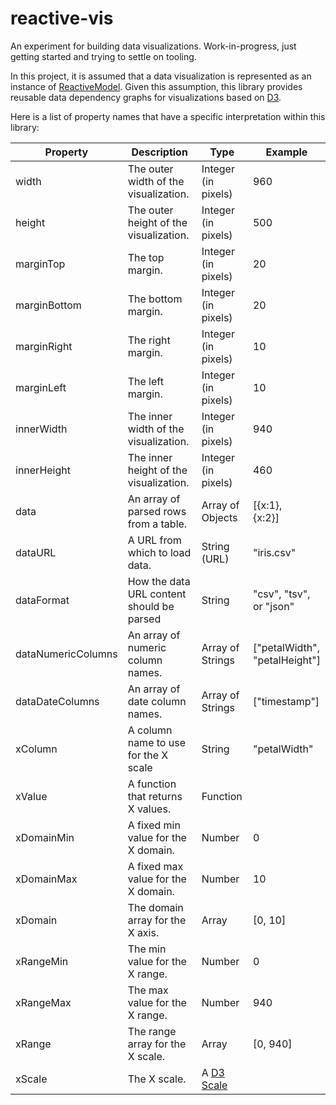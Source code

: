 # reactive-vis
An experiment for building data visualizations. Work-in-progress, just getting started and trying to settle on tooling.

In this project, it is assumed that a data visualization is represented as an instance of [ReactiveModel](https://github.com/curran/reactive-model). Given this assumption, this library provides reusable data dependency graphs for visualizations based on [D3](d3js.org).

Here is a list of property names that have a specific interpretation within this library:

| Property| Description | Type | Example |
|---------|-------------|------|---------|
| width         | The outer width of the visualization.  | Integer (in pixels) | 960 |
| height        | The outer height of the visualization. | Integer (in pixels) | 500 |
| marginTop     | The top margin.                        | Integer (in pixels) | 20  |
| marginBottom  | The bottom margin.                     | Integer (in pixels) | 20  |
| marginRight   | The right margin.                      | Integer (in pixels) | 10  |
| marginLeft    | The left margin.                       | Integer (in pixels) | 10  |
| innerWidth    | The inner width of the visualization.  | Integer (in pixels) | 940 |
| innerHeight   | The inner height of the visualization. | Integer (in pixels) | 460 |
| data          | An array of parsed rows from a table.  | Array of Objects    | [{x:1},<br>{x:2}] |
| dataURL       | A URL from which to load data.         | String (URL)        | "iris.csv" |
| dataFormat    | How the data URL content should be parsed| String | "csv", "tsv",<br> or "json" |
| dataNumericColumns| An array of numeric column names. | Array of Strings | ["petalWidth",<br>"petalHeight"] |
| dataDateColumns| An array of date column names. | Array of Strings | ["timestamp"] |
| xColumn | A column name to use for the X scale | String | "petalWidth" |
| xValue | A function that returns X values. | Function ||
| xDomainMin | A fixed min value for the X domain. | Number | 0 |
| xDomainMax | A fixed max value for the X domain. | Number | 10 |
| xDomain | The domain array for the X axis. | Array | [0, 10] |
| xRangeMin | The min value for the X range. | Number | 0 |
| xRangeMax | The max value for the X range. | Number | 940 |
| xRange | The range array for the X scale. | Array | [0, 940] |
| xScale | The X scale. | A [D3 Scale](https://github.com/mbostock/d3/wiki/Scales) | |
